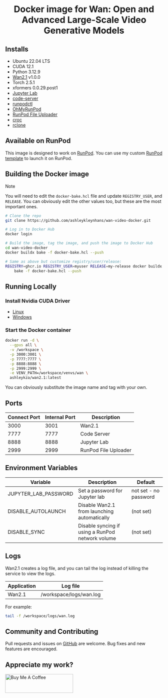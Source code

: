<div align="center">

# Docker image for Wan: Open and Advanced Large-Scale Video Generative Models

</div>

## Installs

* Ubuntu 22.04 LTS
* CUDA 12.1
* Python 3.12.9
* [Wan2.1](
  https://github.com/Wan-Video/Wan2.1) v1.0.0
* Torch 2.5.1
* xformers 0.0.29.post1
* [Jupyter Lab](https://github.com/jupyterlab/jupyterlab)
* [code-server](https://github.com/coder/code-server)
* [runpodctl](https://github.com/runpod/runpodctl)
* [OhMyRunPod](https://github.com/kodxana/OhMyRunPod)
* [RunPod File Uploader](https://github.com/kodxana/RunPod-FilleUploader)
* [croc](https://github.com/schollz/croc)
* [rclone](https://rclone.org/)

## Available on RunPod

This image is designed to work on [RunPod](https://runpod.io?ref=2xxro4sy).
You can use my custom [RunPod template](
https://runpod.io/console/deploy?template=dkkix0iwac&ref=2xxro4sy)
to launch it on RunPod.

## Building the Docker image

> [!NOTE]
> You will need to edit the `docker-bake.hcl` file and update `REGISTRY_USER`,
> and `RELEASE`.  You can obviously edit the other values too, but these
> are the most important ones.

```bash
# Clone the repo
git clone https://github.com/ashleykleynhans/wan-video-docker.git

# Log in to Docker Hub
docker login

# Build the image, tag the image, and push the image to Docker Hub
cd wan-video-docker
docker buildx bake -f docker-bake.hcl --push

# Same as above but customize registry/user/release:
REGISTRY=ghcr.io REGISTRY_USER=myuser RELEASE=my-release docker buildx \
    bake -f docker-bake.hcl --push
```

## Running Locally

### Install Nvidia CUDA Driver

- [Linux](https://docs.nvidia.com/cuda/cuda-installation-guide-linux/index.html)
- [Windows](https://docs.nvidia.com/cuda/cuda-installation-guide-microsoft-windows/index.html)

### Start the Docker container

```bash
docker run -d \
  --gpus all \
  -v /workspace \
  -p 3000:3001 \
  -p 7777:7777 \
  -p 8888:8888 \
  -p 2999:2999 \
  -e VENV_PATH=/workspace/venvs/wan \
  ashleykza/wan2.1:latest
```

You can obviously substitute the image name and tag with your own.

## Ports

| Connect Port | Internal Port | Description          |
|--------------|---------------|----------------------|
| 3000         | 3001          | Wan2.1               |
| 7777         | 7777          | Code Server          |
| 8888         | 8888          | Jupyter Lab          |
| 2999         | 2999          | RunPod File Uploader |

## Environment Variables

| Variable             | Description                                      | Default                    |
|----------------------|--------------------------------------------------|----------------------------|
| JUPYTER_LAB_PASSWORD | Set a password for Jupyter lab                   | not set - no password      |
| DISABLE_AUTOLAUNCH   | Disable Wan2.1 from launching automatically      | (not set)                  |
| DISABLE_SYNC         | Disable syncing if using a RunPod network volume | (not set)                  |

## Logs

Wan2.1 creates a log file, and you can tail the log instead of
killing the service to view the logs.

| Application | Log file                |
|-------------|-------------------------|
| Wan2.1      | /workspace/logs/wan.log |

For example:

```bash
tail -f /workspace/logs/wan.log
```

## Community and Contributing

Pull requests and issues on [GitHub](https://github.com/ashleykleynhans/wan-video-docker)
are welcome. Bug fixes and new features are encouraged.

## Appreciate my work?

<a href="https://www.buymeacoffee.com/ashleyk" target="_blank"><img src="https://cdn.buymeacoffee.com/buttons/v2/default-yellow.png" alt="Buy Me A Coffee" style="height: 60px !important;width: 217px !important;" ></a>
